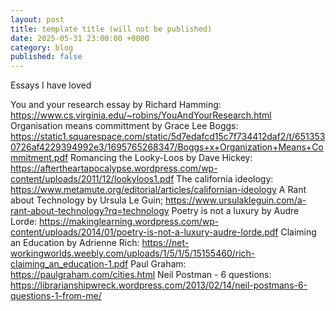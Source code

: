 ```yaml
---
layout: post
title: template title (will not be published)
date: 2025-05-31 23:00:00 +0000
category: blog
published: false
---
```

Essays I have loved


You and your research essay by Richard Hamming: https://www.cs.virginia.edu/~robins/YouAndYourResearch.html
Organisation means committment by Grace Lee Boggs: https://static1.squarespace.com/static/5d7edafcd15c7f734412daf2/t/6513530726af4229394992e3/1695765268347/Boggs+x+Organization+Means+Commitment.pdf
Romancing the Looky-Loos by Dave Hickey: https://aftertheartapocalypse.wordpress.com/wp-content/uploads/2011/12/lookyloos1.pdf
The california ideology: https://www.metamute.org/editorial/articles/californian-ideology
A Rant about Technology by Ursula Le Guin; https://www.ursulakleguin.com/a-rant-about-technology?rq=technology
Poetry is not a luxury by Audre Lorde: https://makinglearning.wordpress.com/wp-content/uploads/2014/01/poetry-is-not-a-luxury-audre-lorde.pdf 
Claiming an Education by Adrienne Rich: https://net-workingworlds.weebly.com/uploads/1/5/1/5/15155460/rich-claiming_an_education-1.pdf
Paul Graham: https://paulgraham.com/cities.html
Neil Postman - 6 questions: https://librarianshipwreck.wordpress.com/2013/02/14/neil-postmans-6-questions-1-from-me/